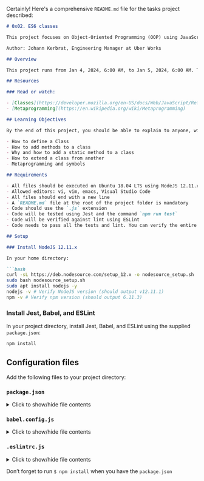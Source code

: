 Certainly! Here's a comprehensive `README.md` file for the tasks project described:

```markdown
# 0x02. ES6 classes

This project focuses on Object-Oriented Programming (OOP) using JavaScript ES6.

Author: Johann Kerbrat, Engineering Manager at Uber Works

## Overview

This project runs from Jan 4, 2024, 6:00 AM, to Jan 5, 2024, 6:00 AM. The checker will be released on Jan 4, 2024, 12:00 PM. An auto-review will be launched at the deadline.

## Resources

### Read or watch:

- [Classes](https://developer.mozilla.org/en-US/docs/Web/JavaScript/Reference/Classes)
- [Metaprogramming](https://en.wikipedia.org/wiki/Metaprogramming)

## Learning Objectives

By the end of this project, you should be able to explain to anyone, without the help of Google:

- How to define a Class
- How to add methods to a class
- Why and how to add a static method to a class
- How to extend a class from another
- Metaprogramming and symbols

## Requirements

- All files should be executed on Ubuntu 18.04 LTS using NodeJS 12.11.x
- Allowed editors: vi, vim, emacs, Visual Studio Code
- All files should end with a new line
- A `README.md` file at the root of the project folder is mandatory
- Code should use the `.js` extension
- Code will be tested using Jest and the command `npm run test`
- Code will be verified against lint using ESLint
- Code needs to pass all the tests and lint. You can verify the entire project running `npm run full-test`

## Setup

### Install NodeJS 12.11.x

In your home directory:

```bash
curl -sL https://deb.nodesource.com/setup_12.x -o nodesource_setup.sh
sudo bash nodesource_setup.sh
sudo apt install nodejs -y
nodejs -v # Verify NodeJS version (should output v12.11.1)
npm -v # Verify npm version (should output 6.11.3)
```

### Install Jest, Babel, and ESLint

In your project directory, install Jest, Babel, and ESLint using the supplied `package.json`:

```bash
npm install
```

## Configuration files

Add the following files to your project directory:

### `package.json`

<details>
<summary>Click to show/hide file contents</summary>

```json
{
  "scripts": {
    "lint": "./node_modules/.bin/eslint",
    "check-lint": "lint [0-9]*.js",
    "dev": "npx babel-node",
    "test": "jest",
    "full-test": "./node_modules/.bin/eslint [0-9]*.js && jest"
  },
  "devDependencies": {
    "@babel/core": "^7.6.0",
    "@babel/preset-env": "^7.6.0",
    "@babel/node": "^7.8.0",
    "eslint": "^6.4.0",
    "eslint-config-airbnb-base": "^14.0.0",
    "eslint-plugin-import": "^2.18.2",
    "eslint-plugin-jest": "^22.17.0",
    "jest": "^24.9.0"
  }
}
```

</details>

### `babel.config.js`

<details>
<summary>Click to show/hide file contents</summary>

```javascript
module.exports = {
  presets: [
    [
      '@babel/preset-env',
      {
        targets: {
          node: 'current',
        },
      },
    ],
  ],
};
```

</details>

### `.eslintrc.js`

<details>
<summary>Click to show/hide file contents</summary>

```javascript
module.exports = {
  env: {
    browser: false,
    es6: true,
    jest: true,
  },
  extends: [
    'airbnb-base',
    'plugin:jest/all',
  ],
  globals: {
    Atomics: 'readonly',
    SharedArrayBuffer: 'readonly',
  },
  parserOptions: {
    ecmaVersion: 2018,
    sourceType: 'module',
  },
  plugins: ['jest'],
  rules: {
    'max-classes-per-file': 'off',
    'no-underscore-dangle': 'off',
    'no-console': 'off',
    'no-shadow': 'off',
    'no-restricted-syntax': [
      'error',
      'LabeledStatement',
      'WithStatement',
    ],
  },
  overrides:[
    {
      files: ['*.js'],
      excludedFiles: 'babel.config.js',
    }
  ]
};
```

</details>

Don’t forget to run `$ npm install` when you have the `package.json`